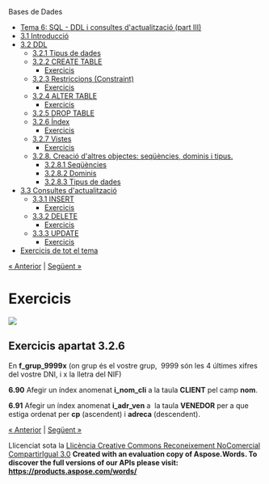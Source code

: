 Bases de Dades

- [Tema 6: SQL - DDL i consultes d'actualització (part III)](index.md)
- [3.1 Introducció](31_introducci.md)
- [3.2 DDL](32_ddl.md) 
  - [3.2.1 Tipus de dades](321_tipus_de_dades.md)
  - [3.2.2 CREATE TABLE](322_create_table.md) 
    - [Exercicis](exercicis.md)
  - [3.2.3 Restriccions (Constraint)](323_restriccions_constraint.md) 
    - [Exercicis](exercicis0.md)
  - [3.2.4 ALTER TABLE](324_alter_table.md) 
    - [Exercicis](exercicis1.md)
  - [3.2.5 DROP TABLE](325_drop_table.md)
  - [3.2.6 Índex](326_ndex.md) 
    - [Exercicis](exercicis2.md)
  - [3.2.7 Vistes](327_vistes.md) 
    - [Exercicis](exercicis3.md)
  - [3.2.8. Creació d'altres objectes: seqüències, dominis i tipus.](328_creaci_daltres_objectes_seqncies_dominis_i_tipus.md) 
    - [3.2.8.1 Seqüències](3281_seqncies.md)
    - [3.2.8.2 Dominis](3282_dominis.md)
    - [3.2.8.3 Tipus de dades](3283_tipus_de_dades.md)
- [3.3 Consultes d'actualització](33_consultes_dactualitzaci.md) 
  - [3.3.1 INSERT](331_insert.md) 
    - [Exercicis](exercicis4.md)
  - [3.3.2 DELETE](332_delete.md) 
    - [Exercicis](exercicis5.md)
  - [3.3.3 UPDATE](333_update.md) 
    - [Exercicis](exercicis6.md)
- [Exercicis de tot el tema](exercicis_de_tot_el_tema.md)

[« Anterior](326_ndex.md) | [Següent »](327_vistes.md)
# <a name="main"></a>**Exercicis**
![](exercicis2.002.png)
## **Exercicis apartat 3.2.6**
En **f\_grup\_9999x** (on grup és el vostre grup,  9999 són les 4 últimes xifres del vostre DNI, i x la lletra del NIF)

**6.90** Afegir un índex anomenat **i\_nom\_cli** a la taula **CLIENT** pel camp **nom**.

**6.91** Afegir un índex anomenat **i\_adr\_ven** a  la taula **VENEDOR** per a que estiga ordenat per **cp** (ascendent) i **adreca** (descendent).

[« Anterior](326_ndex.md) | [Següent »](327_vistes.md)

Llicenciat sota la [Llicència Creative Commons Reconeixement NoComercial CompartirIgual 3.0](http://creativecommons.org/licenses/by-nc-sa/3.0/)
**Created with an evaluation copy of Aspose.Words. To discover the full versions of our APIs please visit: https://products.aspose.com/words/**
